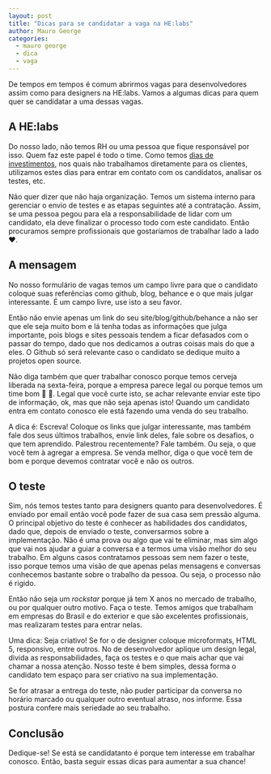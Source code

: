 ```yaml
---
layout: post
title: "Dicas para se candidatar a vaga na HE:labs"
author: Mauro George
categories:
  - mauro george
  - dica
  - vaga
---
```


De tempos em tempos é comum abrirmos vagas para desenvolvedores assim como para designers na HE:labs. Vamos a algumas dicas para quem quer se candidatar a uma dessas vagas.

<!--more-->

## A HE:labs

Do nosso lado, não temos RH ou uma pessoa que fique responsável por isso. Quem faz este papel é todo o time. Como temos [dias de investimentos](http://helabs.com.br/magica/), nos quais não trabalhamos diretamente para os clientes, utilizamos estes dias para entrar em contato com os candidatos, analisar os testes, etc.

Não quer dizer que não haja organização. Temos um sistema interno para gerenciar o envio de testes e as etapas seguintes até a contratação. Assim, se uma pessoa pegou para ela a responsabilidade de lidar com um candidato, ela deve finalizar o processo todo com este candidato.
Então procuramos sempre profissionais que gostaríamos de trabalhar lado a lado :heart:.

## A mensagem

No nosso formulário de vagas temos um campo livre para que o candidato coloque suas referências como github, blog, behance e o que mais julgar interessante. É um campo livre, use isto a seu favor.

Então não envie apenas um link do seu site/blog/github/behance a não ser que ele seja muito bom e lá tenha todas as informações que julga importante, pois blogs e sites pessoais tendem a ficar defasados com o passar do tempo, dado que nos dedicamos a outras coisas mais do que a eles. O Github só será relevante caso o candidato se dedique muito a projetos open source.

Não diga também que quer trabalhar conosco porque temos cerveja liberada na sexta-feira, porque a empresa parece legal ou porque temos um time bom :beer: :guitar:. Legal que você curte isto, se achar relevante enviar este tipo de informação, ok, mas que não seja apenas isto! Quando um candidato entra em contato conosco ele está fazendo uma venda do seu trabalho.

A dica é: Escreva! Coloque os links que julgar interessante, mas também fale dos seus últimos trabalhos, envie link deles, fale sobre os desafios, o que tem aprendido. Palestrou recentemente? Fale também. Ou seja, o que você tem à agregar a empresa. Se venda melhor, diga o que você tem de bom e porque devemos contratar você e não os outros.

## O teste

Sim, nós temos testes tanto para designers quanto para desenvolvedores. É enviado por email então você pode fazer de sua casa sem pressão alguma. O principal objetivo do teste é conhecer as habilidades dos candidatos, dado que, depois de enviado o teste, conversarmos sobre a implementação. Não é uma prova ou algo que vai te eliminar, mas sim algo que vai nos ajudar a guiar a conversa e a termos uma visão melhor do seu trabalho. Em alguns casos contratamos pessoas sem nem fazer o teste, isso porque temos uma visão de que apenas pelas mensagens e conversas conhecemos bastante sobre o trabalho da pessoa. Ou seja, o processo não é rigido.

Então não seja um *rockstar* porque já tem X anos no mercado de trabalho, ou por qualquer outro motivo. Faça o teste. Temos amigos que trabalham em empresas do Brasil e do exterior e que são excelentes profissionais, mas realizaram testes para entrar nelas.

Uma dica: Seja criativo! Se for o de designer coloque microformats, HTML 5, responsivo, entre outros. No de desenvolvedor aplique um design legal, divida as responsabilidades, faça os testes e o que mais achar que vai chamar a nossa atenção. Nosso teste é bem simples, dessa forma o candidato tem espaço para ser criativo na sua implementação.

Se for atrasar a entrega do teste, não puder participar da conversa no horário marcado ou qualquer outro eventual atraso, nos informe. Essa postura confere mais seriedade ao seu trabalho.

## Conclusão

Dedique-se! Se está se candidatanto é porque tem interesse em trabalhar conosco. Então, basta seguir essas dicas para aumentar a sua chance!

